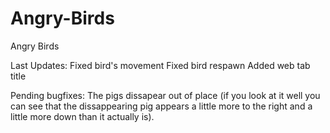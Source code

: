 # Angry-Birds
Angry Birds

Last Updates:
Fixed bird's movement
Fixed bird respawn
Added web tab title

Pending bugfixes:
The pigs dissapear out of place (if you look at it well you can see that the dissappearing pig appears a little more to the right and a little more down than it actually is).